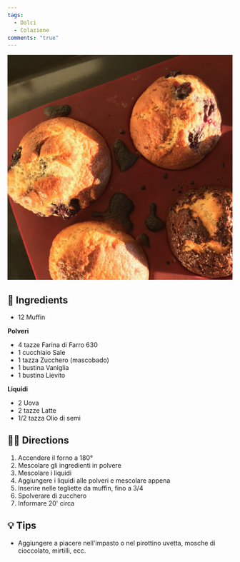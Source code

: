 ```yaml
---
tags:
  - Dolci
  - Colazione
comments: "true"
---
```


![](../images/muffin.jpeg)

## 🧾 Ingredients

- 12 Muffin

**Polveri**
- 4 tazze Farina di Farro 630
- 1 cucchiaio Sale
- 1 tazza Zucchero (mascobado)
- 1 bustina Vaniglia
- 1 bustina Lievito

**Liquidi**
- 2 Uova
- 2 tazze Latte
- 1/2 tazza Olio di semi

## 👩‍🍳 Directions

1. Accendere il forno a 180°
2. Mescolare gli ingredienti in polvere
3. Mescolare i liquidi
4. Aggiungere i liquidi alle polveri e mescolare appena
5. Inserire nelle tegliette da muffin, fino a 3/4
6. Spolverare di zucchero
7. Informare 20' circa

## 💡 Tips

- Aggiungere a piacere nell'impasto o nel pirottino uvetta, mosche di cioccolato, mirtilli, ecc.
